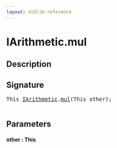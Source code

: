 ```yaml
---
layout: stdlib-reference
---
```


# IArithmetic\.mul

## Description





## Signature 

<pre>
<span class="code_keyword">This</span> <a href="/stdlib-reference/interfaces/IArithmetic/index" class="code_type">IArithmetic</a>.<a href="/stdlib-reference/interfaces/IArithmetic/mul">mul</a>(<span class="code_keyword">This</span> <span class='code_param'>other</span>);

</pre>

## Parameters

#### other : This

